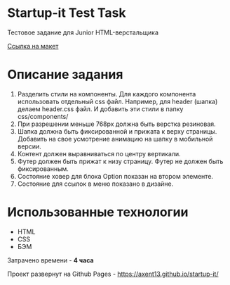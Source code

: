 # Startup-it Test Task

Тестовое задание для Junior HTML-верстальщика

[Ссылка на макет](https://www.figma.com/file/CKMPLpn6YSfEytT4WGYCRW/Тестовое-задание-для-Junior-верстальщика?type=design&node-id=0-1&mode=design&t=SlUS0rp8kYJDyf68-0)

# Описание задания

1. Разделить стили на компоненты. Для каждого компонента использовать отдельный css файл. Например, для header (шапка) делаем header.css файл. И добавить эти стили в папку css/components/
1. При разрешении меньше 768px должна быть верстка резиновая.
1. Шапка должна быть фиксированной и прижата к верху страницы. Добавить на свое усмотрение анимацию на шапку в мобильной версии.
1. Контент должен выравниваться по центру вертикали.
1. Футер должен быть прижат к низу страницу. Футер не должен быть фиксированным.
1. Состояние ховер для блока Option показан на втором элементе.
1. Состояние для ссылок в меню показано в дизайне.

# Использованные технологии

- HTML
- CSS
- БЭМ

Затрачено времени - **4 часа**

Проект развернут на Github Pages - https://axent13.github.io/startup-it/
